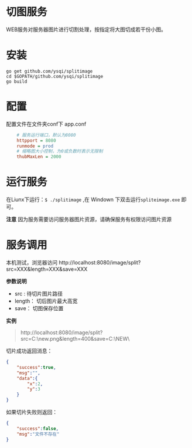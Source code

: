 # 切图服务
WEB服务对服务器图片进行切割处理，按指定将大图切成若干份小图。

# 安装
    go get github.com/ysqi/splitimage
    cd $GOPATH/github.com/ysqi/splitimage
    go build

# 配置
配置文件在文件夹conf下 app.conf

```ini
    # 服务运行端口，默认为8080
    httpport = 8080 
    runmode = prod
    # 缩略图大小控制，为0或负数时表示无限制
    thubMaxLen = 2000
```

# 运行服务
在Liunx下运行：`$ ./splitimage` ,在 Windown 下双击运行` spliteimage.exe ` 即可。

**注意**
因为服务需要访问服务器图片资源，请确保服务有权限访问图片资源

# 服务调用
本机测试，浏览器访问 http://localhost:8080/image/split?src=XXX&length=XXX&save=XXX

**参数说明**
+ src : 待切片图片路径
+ length： 切后图片最大高宽
+ save： 切图保存位置

**实例**
>http://localhost:8080/image/split?src=C:\new.png&length=400&save=C:\NEW\
 
切片成功返回消息： 

```json
{
    "success":true,
    "msg":"",
    "data":{
        "x":2,
        "y":3
    }
}
```
如果切片失败则返回：

```json
{
    "success":false,
    "msg":"文件不存在"
}
